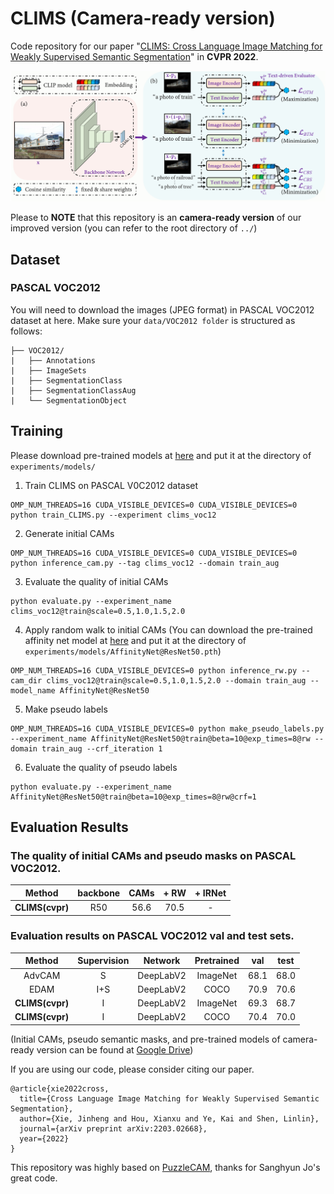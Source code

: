 # CLIMS (Camera-ready version)

Code repository for our paper "[CLIMS: Cross Language Image Matching for Weakly Supervised Semantic Segmentation](https://arxiv.org/abs/2203.02668)" in **CVPR 2022**.

![](clims.png)

Please to **NOTE** that this repository is an **camera-ready version** of our improved version (you can refer to the root directory of `../`)

## Dataset
### PASCAL VOC2012
You will need to download the images (JPEG format) in PASCAL VOC2012 dataset at here. Make sure your `data/VOC2012 folder` is structured as follows:
```
├── VOC2012/
|   ├── Annotations
|   ├── ImageSets
|   ├── SegmentationClass
|   ├── SegmentationClassAug
|   └── SegmentationObject
```

## Training
Please download pre-trained models at [here](https://drive.google.com/drive/folders/1m5oGDLRHmAYDc893dirb-BSLcomEuT2u?usp=sharing) and put it at the directory of `experiments/models/`
1. Train CLIMS on PASCAL V0C2012 dataset
```
OMP_NUM_THREADS=16 CUDA_VISIBLE_DEVICES=0 CUDA_VISIBLE_DEVICES=0 python train_CLIMS.py --experiment clims_voc12
```
2. Generate initial CAMs
```
OMP_NUM_THREADS=16 CUDA_VISIBLE_DEVICES=0 CUDA_VISIBLE_DEVICES=0 python inference_cam.py --tag clims_voc12 --domain train_aug
```
3. Evaluate the quality of initial CAMs
```
python evaluate.py --experiment_name clims_voc12@train@scale=0.5,1.0,1.5,2.0
```
4. Apply random walk to initial CAMs (You can download the pre-trained affinity net model at [here](https://drive.google.com/drive/folders/1m5oGDLRHmAYDc893dirb-BSLcomEuT2u?usp=sharing) and put it at the directory of `experiments/models/AffinityNet@ResNet50.pth`)
```
OMP_NUM_THREADS=16 CUDA_VISIBLE_DEVICES=0 python inference_rw.py --cam_dir clims_voc12@train@scale=0.5,1.0,1.5,2.0 --domain train_aug --model_name AffinityNet@ResNet50
```
5. Make pseudo labels
```
OMP_NUM_THREADS=16 CUDA_VISIBLE_DEVICES=0 python make_pseudo_labels.py --experiment_name AffinityNet@ResNet50@train@beta=10@exp_times=8@rw --domain train_aug --crf_iteration 1
```
6. Evaluate the quality of pseudo labels
```
python evaluate.py --experiment_name AffinityNet@ResNet50@train@beta=10@exp_times=8@rw@crf=1
```

## Evaluation Results
### The quality of initial CAMs and pseudo masks on PASCAL VOC2012.

| Method    | backbone | CAMs | + RW | + IRNet |
|:---------:|:--------:|:----:|:----:|:----:|
| **CLIMS(cvpr)** | R50      | 56.6 | 70.5 | - |

### Evaluation results on PASCAL VOC2012 val and test sets.

| Method    | Supervision | Network  | Pretrained  | val  | test |
|:---------:|:-----------:|:----:|:----:|:----:|:----:|
| AdvCAM    | S           | DeepLabV2 |  ImageNet | 68.1 | 68.0 |
| EDAM      | I+S         | DeepLabV2 |  COCO     | 70.9 | 70.6 |
| **CLIMS(cvpr)** | I     | DeepLabV2 |  ImageNet | 69.3 | 68.7 |
| **CLIMS(cvpr)** | I     | DeepLabV2 |  COCO     | 70.4 | 70.0 |

(Initial CAMs, pseudo semantic masks, and pre-trained models of camera-ready version can be found at [Google Drive](https://drive.google.com/drive/folders/1njCaolWacqSmw7HVNecwvCAMm7NsCFPq?usp=sharing))

If you are using our code, please consider citing our paper.

```
@article{xie2022cross,
  title={Cross Language Image Matching for Weakly Supervised Semantic Segmentation},
  author={Xie, Jinheng and Hou, Xianxu and Ye, Kai and Shen, Linlin},
  journal={arXiv preprint arXiv:2203.02668},
  year={2022}
}
```
This repository was highly based on [PuzzleCAM](https://github.com/OFRIN/PuzzleCAM), thanks for Sanghyun Jo's great code.